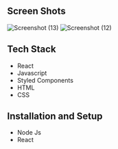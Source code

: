 ## Screen Shots
![Screenshot (13)](https://github.com/franklyngomes/Food-Zone/assets/96900783/9301a2c3-77fc-4154-832a-4fade883de75)
![Screenshot (12)](https://github.com/franklyngomes/Food-Zone/assets/96900783/b9763cbb-5cd9-4a09-bc02-763ca6fab989)

## Tech Stack
- React
- Javascript
- Styled Components
- HTML
- CSS

## Installation and Setup
- Node Js
- React
